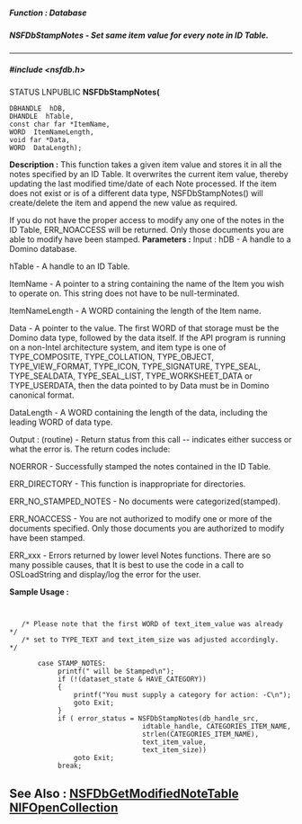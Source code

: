 ##### Function : Database
##### NSFDbStampNotes - Set same item value for every note in ID Table.
---
##### #include <nsfdb.h>
STATUS LNPUBLIC **NSFDbStampNotes(**

	DBHANDLE  hDB,
	DHANDLE  hTable,
	const char far *ItemName,
	WORD  ItemNameLength,
	void far *Data,
	WORD  DataLength);
**Description :**
This function takes a given item value and stores it in all the notes specified 
by an ID Table.  It overwrites the current item value, thereby updating the 
last modified time/date of each Note processed.  If the item does not exist or 
is of a different data type, NSFDbStampNotes() will create/delete the item and 
append the new value as required.

If you do not have the proper access to modify any one of the notes in the ID 
Table, ERR_NOACCESS will be returned.  Only those documents you are able to 
modify have been stamped.
**Parameters :**
Input :
hDB  -  A handle to a Domino database.

hTable  -  A handle to an ID Table.

ItemName  -  A pointer to a string containing the name of the Item you wish to operate on.  This string does not have to be null-terminated.

ItemNameLength  -  A WORD containing the length of the Item name.

Data  -  A pointer to the value.  The first WORD of that storage must be the Domino data type, followed by the data itself.  If the API program is running on a non-Intel architecture system, and item type is one of TYPE_COMPOSITE, TYPE_COLLATION, TYPE_OBJECT, TYPE_VIEW_FORMAT, TYPE_ICON, TYPE_SIGNATURE, TYPE_SEAL, TYPE_SEALDATA, TYPE_SEAL_LIST, TYPE_WORKSHEET_DATA or TYPE_USERDATA, then the data pointed to by Data must be in Domino canonical format.

DataLength  -  A WORD containing the length of the data, including the leading WORD of data type.

Output :
(routine)  -  Return status from this call -- indicates either success or what the error is. The return codes include:

NOERROR - Successfully stamped the notes contained in the ID Table.

ERR_DIRECTORY - This function is inappropriate for directories.

ERR_NO_STAMPED_NOTES - No documents were categorized(stamped).  

ERR_NOACCESS - You are not authorized to modify one or more of the documents specified.  Only those documents you are authorized to modify have been stamped.

ERR_xxx - Errors returned by lower level Notes functions.  There are so many possible causes, that It is best to use the code in a call to OSLoadString and display/log the error for the user.


**Sample Usage :**
```


   /* Please note that the first WORD of text_item_value was already */
   /* set to TYPE_TEXT and text_item_size was adjusted accordingly.  */

       case STAMP_NOTES:
            printf(" will be Stamped\n");
            if (!(dataset_state & HAVE_CATEGORY))
            {
                printf("You must supply a category for action: -C\n");
                goto Exit;
            }
            if ( error_status = NSFDbStampNotes(db_handle_src,
                                 idtable_handle, CATEGORIES_ITEM_NAME,
                                 strlen(CATEGORIES_ITEM_NAME),
                                 text_item_value,
                                 text_item_size))
                goto Exit;
            break;

```
**See Also :**
[NSFDbGetModifiedNoteTable](D:/md_files/NSFDbGetModifiedNoteTable.md)
[NIFOpenCollection](D:/md_files/NIFOpenCollection.md)
---
